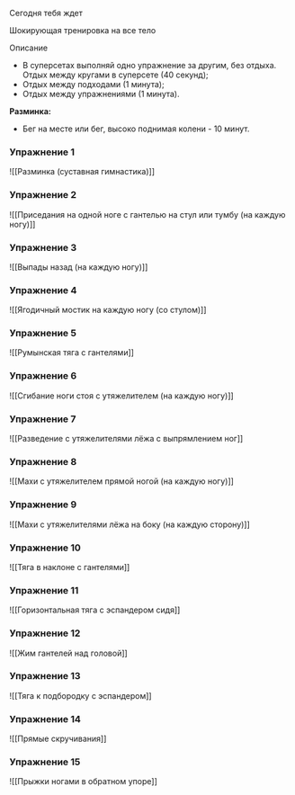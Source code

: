 Сегодня тебя ждет

Шокирующая тренировка на все тело

Описание

-   В суперсетах выполняй одно упражнение за другим, без отдыха. Отдых между кругами в суперсете (40 секунд);
-   Отдых между подходами (1 минута);
-   Отдых между упражнениями (1 минута).

**Разминка:**

-   Бег на месте или бег, высоко поднимая колени - 10 минут.

### Упражнение 1

![[Разминка (суставная гимнастика)]]

### Упражнение 2

![[Приседания на одной ноге с гантелью на стул или тумбу (на каждую ногу)]]

### Упражнение 3

![[Выпады назад (на каждую ногу)]]

### Упражнение 4

![[Ягодичный мостик на каждую ногу (со стулом)]]

### Упражнение 5

![[Румынская тяга с гантелями]]

### Упражнение 6

![[Сгибание ноги стоя с утяжелителем (на каждую ногу)]]

### Упражнение 7

![[Разведение с утяжелителями лёжа c выпрямлением ног]]

### Упражнение 8

![[Махи с утяжелителем прямой ногой (на каждую ногу)]]

### Упражнение 9

![[Махи с утяжелителями лёжа на боку (на каждую сторону)]]

### Упражнение 10

![[Тяга в наклоне с гантелями]]

### Упражнение 11

![[Горизонтальная тяга с эспандером сидя]]

### Упражнение 12

![[Жим гантелей над головой]]

### Упражнение 13

![[Тяга к подбородку с эспандером]]

### Упражнение 14

![[Прямые скручивания]]

### Упражнение 15
![[Прыжки ногами в обратном упоре]]